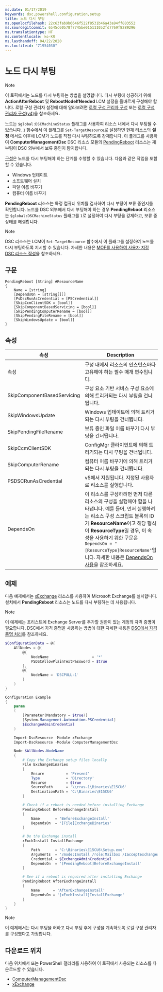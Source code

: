 ```yaml
---
ms.date: 01/17/2019
keywords: dsc,powershell,configuration,setup
title: 노드 다시 부팅
ms.openlocfilehash: 22c63fab9b6646f522f8531b46a43a94ff883552
ms.sourcegitcommit: 6545c60578f7745be015111052fd7769f8289296
ms.translationtype: HT
ms.contentlocale: ko-KR
ms.lasthandoff: 04/22/2020
ms.locfileid: "71954030"
---
```

# <a name="reboot-a-node"></a>노드 다시 부팅

> [!NOTE]
> 이 토픽에서는 노드를 다시 부팅하는 방법을 설명합니다. 다시 부팅에 성공하기 위해 **ActionAfterReboot** 및 **RebootNodeIfNeeded** LCM 설정을 올바르게 구성해야 합니다.
> 로컬 구성 관리자 설정에 대해 알라보려면 [로컬 구성 관리자 구성](../managing-nodes/metaConfig.md) 또는 [로컬 구성 관리자 구성(v4)](../managing-nodes/metaConfig4.md)을 참조하세요.

노드는 `$global:DSCMachineStatus` 플래그를 사용하여 리소스 내에서 다시 부팅될 수 있습니다. `1` 함수에서 이 플래그를 `Set-TargetResource`로 설정하면 현재 리소스의 **설정** 메서드 이후에 LCM가 노드를 직접 다시 부팅하도록 강제합니다. 이 플래그를 사용하여 **ComputerManagementDsc** DSC 리소스 모듈의 [PendingReboot](https://github.com/PowerShell/ComputerManagementDsc) 리소스는 재부팅이 DSC 외부에서 보류 중인지 탐지합니다.

[구성](configurations.md)은 노드를 다시 부팅해야 하는 단계를 수행할 수 있습니다. 다음과 같은 작업을 포함할 수 있습니다.

- Windows 업데이트
- 소프트웨어 설치
- 파일 이름 바꾸기
- 컴퓨터 이름 바꾸기

**PendingReboot** 리소스는 특정 컴퓨터 위치를 검사하여 다시 부팅이 보류 중인지를 확인합니다. 노드를 DSC 외부에서 다시 부팅해야 하는 경우 **PendingReboot** 리소스는 `$global:DSCMachineStatus` 플래그를 `1`로 설정하여 다시 부팅을 강제하고, 보류 중 상태를 해결합니다.

> [!NOTE]
> DSC 리소스는 LCM이 `Set-TargetResource` 함수에서 이 플래그를 설정하여 노드를 다시 부팅하도록 지시할 수 있습니다. 자세한 내용은 [MOF를 사용하여 사용자 지정 DSC 리소스 작성](../resources/authoringResourceMOF.md)을 참조하세요.

## <a name="syntax"></a>구문

```
PendingReboot [String] #ResourceName
{
    Name = [string]
    [DependsOn = [string[]]]
    [PsDscRunAsCredential = [PSCredential]]
    [SkipCcmClientSDK = [bool]]
    [SkipComponentBasedServicing = [bool]]
    [SkipPendingComputerRename = [bool]]
    [SkipPendingFileRename = [bool]]
    [SkipWindowsUpdate = [bool]]
}
```

## <a name="properties"></a>속성

| 속성 | Description |
| --- | --- |
| 속성| 구성 내에서 리소스의 인스턴스마다 고유해야 하는 필수 매개 변수입니다.|
| SkipComponentBasedServicing | 구성 요소 기반 서비스 구성 요소에 의해 트리거되는 다시 부팅을 건너뜁니다. |
| SkipWindowsUpdate | Windows 업데이트에 의해 트리거되는 다시 부팅을 건너뜁니다.|
| SkipPendingFileRename | 보류 중인 파일 이름 바꾸기 다시 부팅을 건너뜁니다. |
| SkipCcmClientSDK | ConfigMgr 클라이언트에 의해 트리거되는 다시 부팅을 건너뜁니다. |
| SkipComputerRename | 컴퓨터 이름 바꾸기에 의해 트리거되는 다시 부팅을 건너뜁니다. |
| PSDSCRunAsCredential | v5에서 지원됩니다. 지정된 사용자로 리소스를 실행합니다. |
| DependsOn | 이 리소스를 구성하려면 먼저 다른 리소스의 구성을 실행해야 함을 나타냅니다. 예를 들어, 먼저 실행하려는 리소스 구성 스크립트 블록의 ID가 **ResourceName**이고 해당 형식이 **ResourceType**일 경우, 이 속성을 사용하기 위한 구문은 `DependsOn = "[ResourceType]ResourceName"`입니다. 자세한 내용은 [DependsOn 사용](resource-depends-on.md)을 참조하세요.|

## <a name="example"></a>예제

다음 예제에서는 [xExchange](https://github.com/PowerShell/xExchange) 리소스를 사용하여 Microsoft Exchange를 설치합니다.
설치에서 **PendingReboot** 리소스는 노드를 다시 부팅하는 데 사용됩니다.

> [!NOTE]
> 이 예제에는 포리스트에 Exchange Server를 추가할 권한이 있는 계정의 자격 증명이 필요합니다. DSC에서 자격 증명을 사용하는 방법에 대한 자세한 내용은 [DSC에서 자격 증명 처리](../configurations/configDataCredentials.md)를 참조하세요.

```powershell
$ConfigurationData = @{
    AllNodes = @(
        @{
            NodeName                    = '*'
            PSDSCAllowPlainTextPassword = $true
        },
        @{
            NodeName = 'DSCPULL-1'
        }
    )
}

Configuration Example
{
    param
    (
        [Parameter(Mandatory = $true)]
        [System.Management.Automation.PSCredential]
        $ExchangeAdminCredential
    )

    Import-DscResource -Module xExchange
    Import-DscResource -Module ComputerManagementDsc

    Node $AllNodes.NodeName
    {
        # Copy the Exchange setup files locally
        File ExchangeBinaries
        {
            Ensure          = 'Present'
            Type            = 'Directory'
            Recurse         = $true
            SourcePath      = '\\rras-1\Binaries\E15CU6'
            DestinationPath = 'C:\Binaries\E15CU6'
        }

        # Check if a reboot is needed before installing Exchange
        PendingReboot BeforeExchangeInstall
        {
            Name       = 'BeforeExchangeInstall'
            DependsOn  = '[File]ExchangeBinaries'
        }

        # Do the Exchange install
        xExchInstall InstallExchange
        {
            Path       = 'C:\Binaries\E15CU6\Setup.exe'
            Arguments  = '/mode:Install /role:Mailbox /Iacceptexchangeserverlicenseterms'
            Credential = $ExchangeAdminCredential
            DependsOn  = '[PendingReboot]BeforeExchangeInstall'
        }

        # See if a reboot is required after installing Exchange
        PendingReboot AfterExchangeInstall
        {
            Name      = 'AfterExchangeInstall'
            DependsOn = '[xExchInstall]InstallExchange'
        }
    }
}
```

> [!NOTE]
> 이 예제에서는 다시 부팅을 허하고 다시 부팅 후에 구성을 계속하도록 로컬 구성 관리자를 구성했다고 가정합니다.

## <a name="where-to-download"></a>다운로드 위치

다음 위치에서 또는 PowerShell 갤러리를 사용하여 이 토픽에서 사용되는 리소스를 다운로드할 수 있습니다.

- [ComputerManagementDsc](https://github.com/PowerShell/ComputerManagementDsc)
- [xExchange](https://github.com/PowerShell/xExchange)
